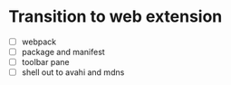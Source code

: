 # Transition to web extension

* [ ] webpack
* [ ] package and manifest
* [ ] toolbar pane
* [ ] shell out to avahi and mdns

